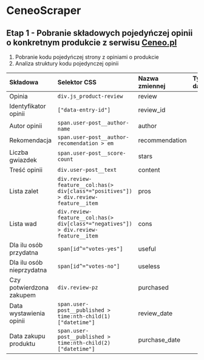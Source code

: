 # CeneoScraper
## Etap 1 - Pobranie składowych pojedyńczej opinii o konkretnym produkcie z serwisu [Ceneo.pl](https://www.ceneo.pl)
1. Pobranie kodu pojedyńczej strony z opiniami o produkcie
2. Analiza struktury kodu pojedynczej opinii

|Składowa|Selektor CSS|Nazwa zmiennej|Typ danych|
|:-------|:----------|:-------------|:---------|
|Opinia|`div.js_product-review`|review||
|Identyfikator opinii|`["data-entry-id"]`|review_id||
|Autor opinii|`span.user-post__author-name`|author||
|Rekomendacja|`span.user-post__author-recomendation > em`|recommendation||
|Liczba gwiazdek|`span.user-post__score-count`|stars||
|Treść opinii|`div.user-post__text`|content||
|Lista zalet|`div.review-feature__col:has(> div[class*="positives"]) > div.review-feature__item`|pros||
|Lista wad|`div.review-feature__col:has(> div[class*="negatives"]) > div.review-feature__item`|cons||
|Dla ilu osób przydatna|`span[id^="votes-yes"]`|useful||
|Dla ilu osób nieprzydatna|`span[id^="votes-no"]`|useless||
|Czy potwierdzona zakupem|`div.review-pz`|purchased||
|Data wystawienia opinii|`span.user-post__published > time:nth-child(1)["datetime"]`|review_date||
|Data zakupu produktu|`span.user-post__published > time:nth-child(2)["datetime"]`|purchase_date||